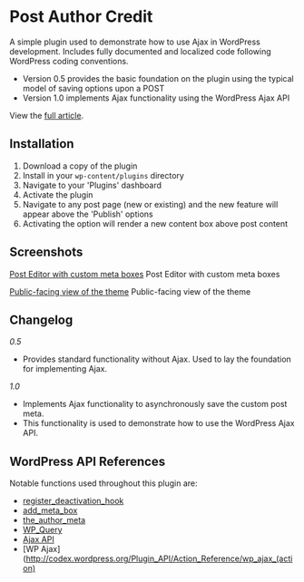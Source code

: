 # Post Author Credit

A simple plugin used to demonstrate how to use Ajax in WordPress development. Includes fully documented and localized code following WordPress coding conventions.

* Version 0.5 provides the basic foundation on the plugin using the typical model of saving options upon a POST
* Version 1.0 implements Ajax functionality using the WordPress Ajax API

View the [full article](http://tommcfarlin.com/wordpress-ajax-api).

## Installation

1.	Download a copy of the plugin
2. 	Install in your `wp-content/plugins` directory
3.	Navigate to your 'Plugins' dashboard
4.	Activate the plugin
5. 	Navigate to any post page (new or existing) and the new feature will appear above the 'Publish' options
6.	Activating the option will render a new content box above post content

## Screenshots

[Post Editor with custom meta boxes](http://tommcfarlin.com/wp-content/uploads/2012/06/Screen-Shot-2012-06-11-at-9.49.29-AM-768x603.png "Post Editor with custom meta boxes.")
Post Editor with custom meta boxes

[Public-facing view of the theme](http://tommcfarlin.com/wp-content/uploads/2012/06/Screen-Shot-2012-06-11-at-9.49.29-AM-768x603.png "Public-facing view of the theme.")
Public-facing view of the theme

## Changelog

_0.5_

* Provides standard functionality without Ajax. Used to lay the foundation for implementing Ajax.

_1.0_

* Implements Ajax functionality to asynchronously save the custom post meta. 
* This functionality is used to demonstrate how to use the WordPress Ajax API.

## WordPress API References

Notable functions used throughout this plugin are:

* [register_deactivation_hook](http://codex.wordpress.org/Function_Reference/register_deactivation_hook)
* [add_meta_box](http://codex.wordpress.org/Function_Reference/add_meta_box)
* [the_author_meta](http://codex.wordpress.org/Function_Reference/the_author_meta)
* [WP_Query](http://codex.wordpress.org/Class_Reference/WP_Query) 
* [Ajax API](http://codex.wordpress.org/AJAX_in_Plugins)
* [WP Ajax](http://codex.wordpress.org/Plugin_API/Action_Reference/wp_ajax_(action)